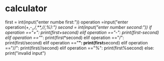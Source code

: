 # calculator
first = int(input("enter numbe first:"))
operation =input("enter operation(+,-,*,/,**,//,%):")
second = int(input("enter number second:"))
if operation =="+":
  print(first+second)
elif operation =="-":
  print(first-second)
elif operation =="*":
  print(first*second)
elif operation =="/":
  print(first/second)
elif operation =="**":
  print(first**second)
elif operation =="//":
  print(first//second)
elif operation =="%":
  print(first%second)
else:
  print("invalid input")
